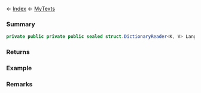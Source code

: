 ← [Index](Api-Index) ← [MyTexts](VRage.MyTexts)

### Summary

```csharp
private public private public sealed struct.DictionaryReader<K, V> Languages { ; }
```

### Returns

### Example

### Remarks


